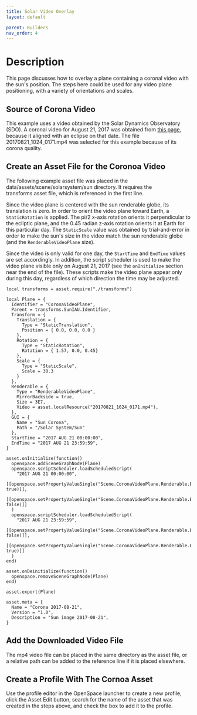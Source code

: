 ```yaml
---
title: Solar Video Overlay
layout: default

parent: Builders
nav_order: 4
---
```


# Description
This page discusses how to overlay a plane containing a coronal video with the sun's position. The steps here could be used for any video plane positioning, with a variety of orientations and scales.

## Source of Corona Video
This example uses a video obtained by the Solar Dynamics Observatory (SDO). A coronal video for August 21, 2017 was obtained from [this page](https://sdo.gsfc.nasa.gov/assets/img/dailymov/2017/08/21/), because it aligned with an eclipse on that date. The file 20170821_1024_0171.mp4 was selected for this example because of its corona quality.

## Create an Asset File for the Coronoa Video
The following example asset file was placed in the data/assets/scene/solarsystem/sun directory. It requires the transforms.asset file, which is referenced in the first line.

Since the video plane is centered with the sun renderable globe, its translation is zero. In order to orient the video plane toward Earth, a `StaticRotation` is applied. The pi/2 x-axis rotation orients it perpendicular to the ecliptic plane, and the 0.45 radian z-axis rotation orients it at Earth for this particular day. The `StaticScale` value was obtained by trial-and-error in order to make the sun's size in the video match the sun renderable globe (and the `RenderableVideoPlane` size).

Since the video is only valid for one day, the `StartTime` and `EndTime` values are set accordingly. In addition, the script scheduler is used to make the video plane visible only on August 21, 2017 (see the `onInitialize` section near the end of the file). These scripts make the video plane appear only during this day, regardless of which direction the time may be adjusted.

```
local transforms = asset.require("./transforms")

local Plane = {
  Identifier = "CoronaVideoPlane",
  Parent = transforms.SunIAU.Identifier,
  Transform = {
    Translation = {
      Type = "StaticTranslation",
      Position = { 0.0, 0.0, 0.0 }
    },
    Rotation = {
      Type = "StaticRotation",
      Rotation = { 1.57, 0.0, 0.45}
    },
    Scale = {
      Type = "StaticScale",
      Scale = 30.3
    }
  },
  Renderable = {
    Type = "RenderableVideoPlane",
    MirrorBackside = true,
    Size = 3E7,
    Video = asset.localResource("20170821_1024_0171.mp4"),
  },
  GUI = {
    Name = "Sun Corona",
    Path = "/Solar System/Sun"
  },
  StartTime = "2017 AUG 21 00:00:00",
  EndTime = "2017 AUG 21 23:59:59",
}

asset.onInitialize(function()
  openspace.addSceneGraphNode(Plane)
  openspace.scriptScheduler.loadScheduledScript(
    "2017 AUG 21 00:00:00",
    [[openspace.setPropertyValueSingle("Scene.CoronaVideoPlane.Renderable.Enabled", true)]],
    [[openspace.setPropertyValueSingle("Scene.CoronaVideoPlane.Renderable.Enabled", false)]]
  )
  openspace.scriptScheduler.loadScheduledScript(
    "2017 AUG 21 23:59:59",
    [[openspace.setPropertyValueSingle("Scene.CoronaVideoPlane.Renderable.Enabled", false)]],
    [[openspace.setPropertyValueSingle("Scene.CoronaVideoPlane.Renderable.Enabled", true)]]
  )
end)

asset.onDeinitialize(function()
  openspace.removeSceneGraphNode(Plane)
end)

asset.export(Plane)

asset.meta = {
  Name = "Corona 2017-08-21",
  Version = "1.0",
  Description = "Sun image 2017-08-21",
}
```

## Add the Downloaded Video File
The mp4 video file can be placed in the same directory as the asset file, or a relative path can be added to the reference line if it is placed elsewhere.

## Create a Profile With The Cornoa Asset
Use the profile editor in the OpenSpace launcher to create a new profile, click the Asset Edit button, search for the name of the asset that was created in the steps above, and check the box to add it to the profile.
